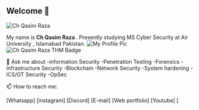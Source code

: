 ## Welcome 👋

![Ch Qasim Raza](https://github.com/user-attachments/assets/774ff942-c96e-44a1-b461-0889e38d42bc)

My name is <b>Ch Qasim Raza </b> . Presently studying MS Cyber Security at Air University , Islamabad Pakistan.
![My Profile Pic](https://github.com/user-attachments/assets/5febd994-2f55-4591-a45c-b3c3fff32d6c)
<img src="https://tryhackme-badges.s3.amazonaws.com/skyscanner4u.png" alt="Ch Qasim Raza THM Badge" />

💬 Ask me about 
-information Security
-Penetration Testing
-Forensics
-Infrastructure Security
-Blockchain
-Network Security
-System hardening
-ICS/OT Security
-OpSec

📫 How to reach me:

[Whatsapp]
[instagram]
[Discord]
[E-mail]
[Web portfolio]
[Youtube]
[
<!--
**skyscanner4u/skyscanner4u** is a ✨ _special_ ✨ repository because its `README.md` (this file) appears on your GitHub profile.

Here are some ideas to get you started:

- 🔭 I’m currently working on ...
- 🌱 I’m currently learning ...
- 👯 I’m looking to collaborate on ...
- 🤔 I’m looking for help with ...
- 💬 Ask me about ...
- 📫 How to reach me: ...
- 😄 Pronouns: ...
- ⚡ Fun fact: ...
-->
